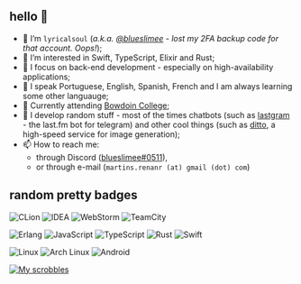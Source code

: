 ## hello 👋
- 💁 I’m `lyricalsoul` (*a.k.a. [@blueslimee](https://github.com/blueslimee) - lost my 2FA backup code for that account. Oops!*);
- 👀 I’m interested in Swift, TypeScript, Elixir and Rust;
- 🌱 I focus on back-end development - especially on high-availability applications;
- 🙋 I speak Portuguese, English, Spanish, French and I am always learning some other languauge;
- 🏫 Currently attending [Bowdoin College](https://bowdoin.edu);
- 🥁 I develop random stuff - most of the times chatbots (such as [lastgram](https://github.com/musicorum-app/lastgram) - the last.fm bot for telegram) and other cool things (such as [ditto](https://github.com/musicorum-app/ditto), a high-speed service for image generation);
- 📫 How to reach me:
  - through Discord ([blueslimee#0511](https://discord.com/users/918911149595045959)),
  - or through e-mail (`martins.renanr (at) gmail (dot) com`)

## random pretty badges
![CLion](https://img.shields.io/badge/CLion-000000?style=for-the-badge&logo=clion&logoColor=white)
![IDEA](https://img.shields.io/badge/IntelliJ_IDEA-000000.svg?style=for-the-badge&logo=intellij-idea&logoColor=white)
![WebStorm](https://img.shields.io/badge/WebStorm-000000?style=for-the-badge&logo=WebStorm&logoColor=white)
![TeamCity](https://img.shields.io/badge/TeamCity-000000?style=for-the-badge&logo=TeamCity&logoColor=white)

![Erlang](https://img.shields.io/badge/Erlang-A90533?style=for-the-badge&logo=erlang&logoColor=white)
![JavaScript](https://img.shields.io/badge/JavaScript-323330?style=for-the-badge&logo=javascript&logoColor=F7DF1E)
![TypeScript](https://img.shields.io/badge/TypeScript-007ACC?style=for-the-badge&logo=typescript&logoColor=white)
![Rust](https://img.shields.io/badge/Rust-black?style=for-the-badge&logo=rust&logoColor=#E57324)
![Swift](https://img.shields.io/badge/Swift-FA7343?style=for-the-badge&logo=swift&logoColor=white)

![Linux](https://img.shields.io/badge/Linux-FCC624?style=for-the-badge&logo=linux&logoColor=black)
![Arch Linux](https://img.shields.io/badge/Arch_Linux-1793D1?style=for-the-badge&logo=arch-linux&logoColor=white)
![Android](https://img.shields.io/badge/Android-3DDC84?style=for-the-badge&logo=android&logoColor=white)


[![My scrobbles](https://lastfm-recently-played.vercel.app/api?user=BlueSlimee)](https://last.fm/user/BlueSlimee)

<!---
lyricalsoul/lyricalsoul is a ✨ special ✨ repository because its `README.md` (this file) appears on your GitHub profile.
You can click the Preview link to take a look at your changes.
--->
